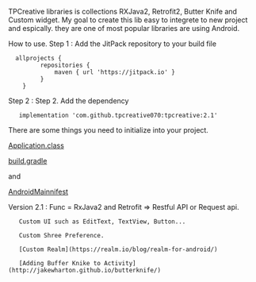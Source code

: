 TPCreative libraries is collections RXJava2, Retrofit2, Butter Knife and Custom widget. My goal to create this lib easy to integrete to new project and espically. they are one of most popular libraries are using Android.

How to use.
   Step 1 :  Add the JitPack repository to your build file
      
      allprojects {
	     	 repositories {
		     	 maven { url 'https://jitpack.io' }
		     }
	    }
   Step 2 : Step 2. Add the dependency
      
       implementation 'com.github.tpcreative070:tpcreative:2.1'
       
 
   There are some things you need to initialize into your project.
   
   [Application.class](https://github.com/tpcreative070/tpcreative/blob/master/sample/src/main/java/tpcreative/co/tpcreative/Application.java)
   
   [build.gradle](https://github.com/tpcreative070/tpcreative/blob/master/sample/build.gradle)
   
   and 
   
   [AndroidMainnifest](https://github.com/tpcreative070/tpcreative/blob/master/sample/src/main/AndroidManifest.xml)
   
   
   Version 2.1 : 
       Func = RxJava2 and Retrofit => Restful API or Request api.
       
       Custom UI such as EditText, TextView, Button...
       
       Custom Shree Preference.
       
       [Custom Realm](https://realm.io/blog/realm-for-android/)
       
       [Adding Buffer Knike to Activity](http://jakewharton.github.io/butterknife/)
   
   
      
      
